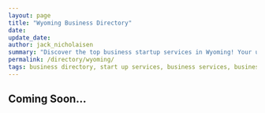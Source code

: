 ```yaml
---
layout: page
title: "Wyoming Business Directory"
date: 
update_date: 
author: jack_nicholaisen
summary: "Discover the top business startup services in Wyoming! Your ultimate guide to launching a successful venture."  
permalink: /directory/wyoming/
tags: business directory, start up services, business services, business lawyers, registered agents,
---
```




<h2>Coming Soon...</h2>

